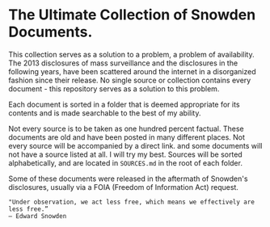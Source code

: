 # The Ultimate Collection of Snowden Documents.

This collection serves as a solution to a problem, a problem of availability. The 2013 disclosures of mass surveillance and the disclosures in the following years, have been scattered around the internet in a disorganized fashion since their release. No single source or collection contains every document - this repository serves as a solution to this problem.


Each document is sorted in a folder that is deemed appropriate for its contents and is made searchable to the best of my ability.

Not every source is to be taken as one hundred percent factual. These documents are old and have been posted in many different places. Not every source will be accompanied by a direct link. and some documents will not have a source listed at all. I will try my best. Sources will be sorted alphabetically, and are located in `SOURCES.md` in the root of each folder. 


Some of these documents were released in the aftermath of Snowden's disclosures, usually via a FOIA (Freedom of Information Act) request. 



```
"Under observation, we act less free, which means we effectively are less free.”
― Edward Snowden
``` 
